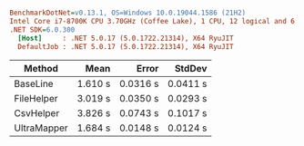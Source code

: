 ``` ini

BenchmarkDotNet=v0.13.1, OS=Windows 10.0.19044.1586 (21H2)
Intel Core i7-8700K CPU 3.70GHz (Coffee Lake), 1 CPU, 12 logical and 6 physical cores
.NET SDK=6.0.300
  [Host]     : .NET 5.0.17 (5.0.1722.21314), X64 RyuJIT
  DefaultJob : .NET 5.0.17 (5.0.1722.21314), X64 RyuJIT


```
|      Method |    Mean |    Error |   StdDev |
|------------ |--------:|---------:|---------:|
|    BaseLine | 1.610 s | 0.0316 s | 0.0411 s |
|  FileHelper | 3.019 s | 0.0350 s | 0.0293 s |
|   CsvHelper | 3.826 s | 0.0743 s | 0.1017 s |
| UltraMapper | 1.684 s | 0.0148 s | 0.0124 s |
